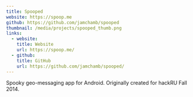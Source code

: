 ```yaml
---
title: Spooped
website: https://spoop.me
github: https://github.com/jamchamb/spooped
thumbnail: /media/projects/spooped_thumb.png
links:
  - website:
    title: Website
    url: https://spoop.me/
  - github:
    title: GitHub
    url: https://github.com/jamchamb/spooped/
---
```

Spooky geo-messaging app for Android. Originally created for hackRU Fall 2014.
